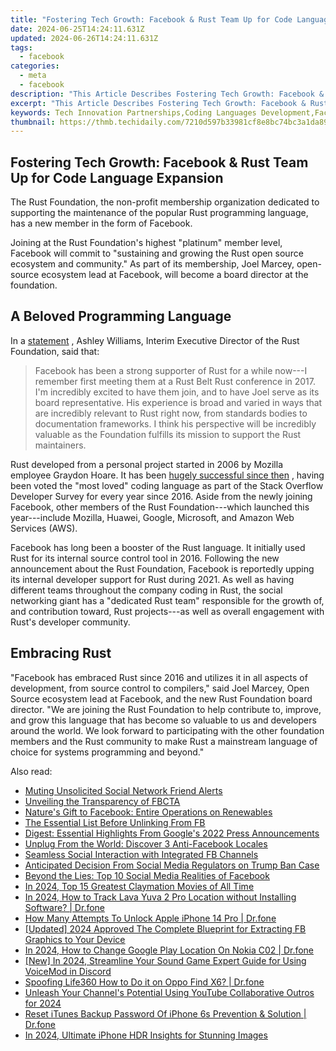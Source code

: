 ```yaml
---
title: "Fostering Tech Growth: Facebook & Rust Team Up for Code Language Expansion"
date: 2024-06-25T14:24:11.631Z
updated: 2024-06-26T14:24:11.631Z
tags:
  - facebook
categories:
  - meta
  - facebook
description: "This Article Describes Fostering Tech Growth: Facebook & Rust Team Up for Code Language Expansion"
excerpt: "This Article Describes Fostering Tech Growth: Facebook & Rust Team Up for Code Language Expansion"
keywords: Tech Innovation Partnerships,Coding Languages Development,Facebook's Contribution to Technology,Rust Programming Language Advantages,Collaborative Software Engineering,Emerging Technologies in the Digital Age,Expanding Tech Libraries and Tools
thumbnail: https://thmb.techidaily.com/7210d597b33981cf8e8bc74bc3a1da89a343d982eff67b18284889061aed1be5.jpg
---
```


## Fostering Tech Growth: Facebook & Rust Team Up for Code Language Expansion

 The Rust Foundation, the non-profit membership organization dedicated to supporting the maintenance of the popular Rust programming language, has a new member in the form of Facebook.

 Joining at the Rust Foundation's highest "platinum" member level, Facebook will commit to "sustaining and growing the Rust open source ecosystem and community." As part of its membership, Joel Marcey, open-source ecosystem lead at Facebook, will become a board director at the foundation.

## A Beloved Programming Language

 In a [statement](https://developers.facebook.com/blog/post/2021/04/29/facebook-joins-rust-foundation/) , Ashley Williams, Interim Executive Director of the Rust Foundation, said that:

> Facebook has been a strong supporter of Rust for a while now---I remember first meeting them at a Rust Belt Rust conference in 2017\. I'm incredibly excited to have them join, and to have Joel serve as its board representative. His experience is broad and varied in ways that are incredibly relevant to Rust right now, from standards bodies to documentation frameworks. I think his perspective will be incredibly valuable as the Foundation fulfills its mission to support the Rust maintainers.

 Rust developed from a personal project started in 2006 by Mozilla employee Graydon Hoare. It has been [hugely successful since then](https://www.makeuseof.com/tag/reasons-rust-exciting-programming-language/) , having been voted the "most loved" coding language as part of the Stack Overflow Developer Survey for every year since 2016\. Aside from the newly joining Facebook, other members of the Rust Foundation---which launched this year---include Mozilla, Huawei, Google, Microsoft, and Amazon Web Services (AWS).

 Facebook has long been a booster of the Rust language. It initially used Rust for its internal source control tool in 2016\. Following the new announcement about the Rust Foundation, Facebook is reportedly upping its internal developer support for Rust during 2021\. As well as having different teams throughout the company coding in Rust, the social networking giant has a "dedicated Rust team" responsible for the growth of, and contribution toward, Rust projects---as well as overall engagement with Rust's developer community.

## Embracing Rust

 "Facebook has embraced Rust since 2016 and utilizes it in all aspects of development, from source control to compilers," said Joel Marcey, Open Source ecosystem lead at Facebook, and the new Rust Foundation board director. "We are joining the Rust Foundation to help contribute to, improve, and grow this language that has become so valuable to us and developers around the world. We look forward to participating with the other foundation members and the Rust community to make Rust a mainstream language of choice for systems programming and beyond."


<ins class="adsbygoogle"
     style="display:block"
     data-ad-format="autorelaxed"
     data-ad-client="ca-pub-7571918770474297"
     data-ad-slot="1223367746"></ins>



<ins class="adsbygoogle"
     style="display:block"
     data-ad-client="ca-pub-7571918770474297"
     data-ad-slot="8358498916"
     data-ad-format="auto"
     data-full-width-responsive="true"></ins>

<span class="atpl-alsoreadstyle">Also read:</span>
<div><ul>
<li><a href="https://facebook.techidaily.com/muting-unsolicited-social-network-friend-alerts/"><u>Muting Unsolicited Social Network Friend Alerts</u></a></li>
<li><a href="https://facebook.techidaily.com/unveiling-the-transparency-of-fbcta/"><u>Unveiling the Transparency of FBCTA</u></a></li>
<li><a href="https://facebook.techidaily.com/natures-gift-to-facebook-entire-operations-on-renewables/"><u>Nature's Gift to Facebook: Entire Operations on Renewables</u></a></li>
<li><a href="https://facebook.techidaily.com/the-essential-list-before-unlinking-from-fb/"><u>The Essential List Before Unlinking From FB</u></a></li>
<li><a href="https://facebook.techidaily.com/digest-essential-highlights-from-googles-2022-press-announcements/"><u>Digest: Essential Highlights From Google's 2022 Press Announcements</u></a></li>
<li><a href="https://facebook.techidaily.com/unplug-from-the-world-discover-3-anti-facebook-locales/"><u>Unplug From the World: Discover 3 Anti-Facebook Locales</u></a></li>
<li><a href="https://facebook.techidaily.com/seamless-social-interaction-with-integrated-fb-channels/"><u>Seamless Social Interaction with Integrated FB Channels</u></a></li>
<li><a href="https://facebook.techidaily.com/anticipated-decision-from-social-media-regulators-on-trump-ban-case/"><u>Anticipated Decision From Social Media Regulators on Trump Ban Case</u></a></li>
<li><a href="https://facebook.techidaily.com/beyond-the-lies-top-10-social-media-realities-of-facebook/"><u>Beyond the Lies: Top 10 Social Media Realities of Facebook</u></a></li>
<li><a href="https://animation-videos.techidaily.com/in-2024-top-15-greatest-claymation-movies-of-all-time/"><u>In 2024, Top 15 Greatest Claymation Movies of All Time</u></a></li>
<li><a href="https://android-location-track.techidaily.com/in-2024-how-to-track-lava-yuva-2-pro-location-without-installing-software-drfone-by-drfone-virtual-android/"><u>In 2024, How to Track Lava Yuva 2 Pro Location without Installing Software? | Dr.fone</u></a></li>
<li><a href="https://iphone-unlock.techidaily.com/how-many-attempts-to-unlock-apple-iphone-14-pro-drfone-by-drfone-ios/"><u>How Many Attempts To Unlock Apple iPhone 14 Pro | Dr.fone</u></a></li>
<li><a href="https://facebook-video-recording.techidaily.com/updated-2024-approved-the-complete-blueprint-for-extracting-fb-graphics-to-your-device/"><u>[Updated] 2024 Approved  The Complete Blueprint for Extracting FB Graphics to Your Device</u></a></li>
<li><a href="https://review-topics.techidaily.com/in-2024-how-to-change-google-play-location-on-nokia-c02-drfone-by-drfone-virtual-android/"><u>In 2024, How to Change Google Play Location On Nokia C02 | Dr.fone</u></a></li>
<li><a href="https://discord-videos.techidaily.com/new-in-2024-streamline-your-sound-game-expert-guide-for-using-voicemod-in-discord/"><u>[New] In 2024, Streamline Your Sound Game  Expert Guide for Using VoiceMod in Discord</u></a></li>
<li><a href="https://fake-location.techidaily.com/spoofing-life360-how-to-do-it-on-oppo-find-x6-drfone-by-drfone-virtual-android/"><u>Spoofing Life360 How to Do it on Oppo Find X6? | Dr.fone</u></a></li>
<li><a href="https://facebook-record-videos.techidaily.com/unleash-your-channels-potential-using-youtube-collaborative-outros-for-2024/"><u>Unleash Your Channel's Potential  Using YouTube Collaborative Outros for 2024</u></a></li>
<li><a href="https://iphone-unlock.techidaily.com/reset-itunes-backup-password-of-iphone-6s-prevention-and-solution-drfone-by-drfone-ios/"><u>Reset iTunes Backup Password Of iPhone 6s Prevention & Solution | Dr.fone</u></a></li>
<li><a href="https://some-approaches.techidaily.com/in-2024-ultimate-iphone-hdr-insights-for-stunning-images/"><u>In 2024, Ultimate iPhone HDR Insights for Stunning Images</u></a></li>
</ul></div>
